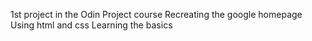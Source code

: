 1st project in the Odin Project course
Recreating the google homepage
Using html and css
Learning the basics 
